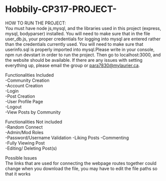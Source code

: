 # Hobbily-CP317-PROJECT-

HOW TO RUN THE PROJECT:  
You must have node js,mysql, and the libraries used in this project (express, mysql, bodyparser) installed. You will need to make sure that in the file user_db.js, your proper credentials for logging into mysql are entered rather than the credentials currently used. You will need to make sure that userinfo.sql is properly imported into mysql.Please write in your console, npm run devstart in order to run the project. Then go to localhost:3000, and the website should be available. If there are any issues with setting everything up, please email the group or para7830@mylaurier.ca.

Functionalities Included  
-Community Creation  
-Account Creation  
-Login  
-Post Creation  
-User Profile Page  
-Logout  
-View Posts by Community

Functionalities Not included  
-Random Connect  
-Admin/Mod Roles  
-Password/Username Validation
-Liking Posts
-Commenting  
-Fully Viewing Post  
-Editing/ Deleting Post(s)  

Possible Issues  
The links that are used for connecting the webpage routes together could change when you download the file, you may have to edit the file paths so that it works


